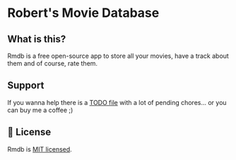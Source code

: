 # Robert's Movie Database

## What is this?

Rmdb is a free open-source app to store all your movies, have a track about them and of course, rate them.

## Support
If you wanna help there is a [TODO file](https://github.com/robertojmm/rmdb/blob/master/TODO.md) with a lot of pending chores... or you can buy me a coffee ;)

## 📜 License

Rmdb is [MIT licensed](LICENSE).
